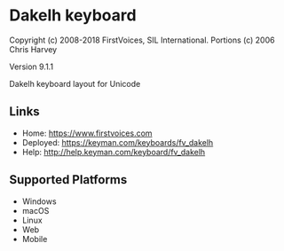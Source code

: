 Dakelh keyboard
======================

Copyright (c) 2008-2018 FirstVoices, SIL International. Portions (c) 2006 Chris Harvey

Version 9.1.1

Dakelh keyboard layout for Unicode

Links
-----

 * Home:     <https://www.firstvoices.com>
 * Deployed: <https://keyman.com/keyboards/fv_dakelh>
 * Help:     <http://help.keyman.com/keyboard/fv_dakelh>
 
Supported Platforms
-------------------

 * Windows
 * macOS
 * Linux
 * Web
 * Mobile
